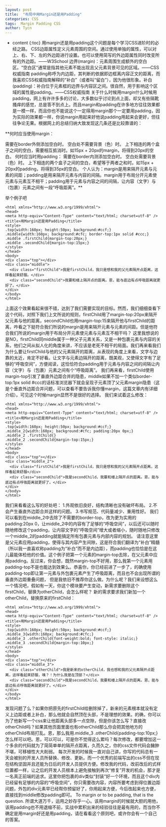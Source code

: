 ```yaml
---
layout: post
title:  "布局中用Margin还是用Padding"
categories: CSS
tags:  Margin Padding CSS
author: Tycn
---
```


* content
{:toc}
用margin还是用padding这个问题是每个学习CSS进阶时的必经之路。
CSS边距属性定义元素周围的空间。通过使用单独的属性，可以对上、右、下、左的外边距进行设置。也可以使用简写的外边距属性同时改变所有的外边距。——W3School
边界(margin)：元素周围生成额外的空白区。“空白区”通常是指其他元素不能出现且父元素背景可见的区域。——CSS权威指南
padding称呼为内边距，其判断的依据即边框离内容正文的距离，而我喜欢CSS权威指南解释的“补白”（或者叫“留白”），因为他很形象。补白(padding)：补白位于元素框的边界与内容区之间。很自然，用于影响这个区域的属性是padding。——CSS权威指南
关于什么时候用margin什么时候用padding，网上有许许多多的讨论，大多数似乎讨论到点上面，却又有些隔靴搔痒的感觉，总是答不到点上。而且margin和padding在许多地方往往效果都是一模一样，而且你也不能说这个一定得用margin那个一定要用padding，因为实际的效果都一样，你说margin用起来好他说padding用起来会更好，但往往争论无果。根据网上的总结归纳大致发现这几条还是比较靠谱的：



**何时应当使用margin：


需要在border外侧添加空白时。
空白处不需要背景（色）时。
上下相连的两个盒子之间的空白，需要相互抵消时。如15px + 20px的margin，将得到20px的空白。
何时应当时用padding：
需要在border内测添加空白时。
空白处需要背景（色）时。
上下相连的两个盒子之间的空白，希望等于两者之和时。如15px + 20px的padding，将得到35px的空白。
个人认为：margin是用来隔开元素与元素的间距；padding是用来隔开元素与内容的间隔。margin用于布局分开元素使元素与元素互不相干；padding用于元素与内容之间的间隔，让内容（文字）与（包裹）元素之间有一段“呼吸距离”。**

举个例子吧
```
<html xmlns="http://www.w3.org/1999/xhtml">
<head>
<meta http-equiv="Content-Type" content="text/html; charset=utf-8" />
<title>用Margin还是用Padding</title>
<style>
.top{width:160px; height:50px; background:#ccf;}
.middle{width:160px; background:#cfc; border-top:1px solid #ccc;}
.middle .firstChild{margin-top:20px;}
.middle .secondChild{margin-top:15px;}
</style>
</head>
<body>
<div class="top"></div>
<div class="middle">
  <div class="firstChild">我是firstChild，我只是想和我的父元素隔开点距离，这样看起来舒服。</div>
  <div class="secondChild">我要和楼上隔开点的距离。恩，能与底边有点呼吸距离就更好了。</div>
</div>
</body>
</html>
```
上面这个效果看起来很不错，达到了我们需要实现的目标。然而，我们细细查看下这个代码，对照下我们上文所说的规则，firstChild用了margin-top:20px来隔开父元素与他的距离，secondChild也用margin-top:15来隔开他与firstChild的距离，咋看之下挺符合我们所说的margin是用来隔开元素与元素的间距。但是他符合我们所说的margin用于布局分开元素使元素与元素互不相干吗？
这里我想说的是NO，firstChild同middle属于一种父子元素关系，又是一种包裹元素与内容的关系，他们之间从拟人化的角度来讲，不应该是老死不相干的局面。我们再来看我们为什么要让firstChild与他的父元素隔开的距离，从表现的角度上来看，文字与边靠的太近，肯定不好看。让文字与元素边隔开的距离，既美观，又使得文字有了足够的“呼吸空间”，方便阅读，这恰恰符合padding用于元素与内容之间的间隔让内容（文字）与（包裹）元素之间有个“呼吸距离”。
我们再来看，firstChild使用margin-top引发了垂直外边距合并的隐患，middle如果不加一个类似border-top:1px solid #ccc的话标准浏览器下就会呈现子元素顶了父元素margin隐患（这是个垂直外边距合并问题，可以查看不要告诉我你懂margin，这篇文章内有详细介绍）。可见这个时候margin显然不是很好的选择。
我们来试着这么修改：
```
<html xmlns="http://www.w3.org/1999/xhtml">
<head>
<meta http-equiv="Content-Type" content="text/html; charset=utf-8" />
<title>用Margin还是用Padding</title>
<style>
.top{width:160px; height:50px; background:#ccf;}
.middle_2{width:160px; background:#cfc; padding:20px 0px;}
.middle_2 .firstChild{}
.middle_2 .secondChild{margin-top:15px;}
</style>
</head>
<body>
<div class="top"></div>
<div class="middle_2">
  <div class="firstChild">我是firstChild，我只是想和我的父元素隔开点距离，这样看起来舒服</div>
  <div class="secondChild">我是secondChild，我要和楼上隔开点的距离。恩，能与底边有点呼吸距离就更好了。</div>
</div>
</body>
</html>
```
我们来看看这么写的好处吧：
1.外观依旧良好，结构清晰也没有破坏布局。
2.不会产生垂直外边距合并这样的问题。
3.书写规范、代码量减少、重用性好。
我们可以看到在middle_2中去除了不需要的border-top，改为更为实用的padding:20px 0，让middle_2中的内容有了足够的“呼吸空间”，以后还可以随时随地修改这个padding，让内容文字的“呼吸空间”增大或者缩小，随时随地只修改一个middle_2的padding就能搞定所有包裹元素与内部内容的规划。
请注意这里是父元素应用padding，使得与其内容产生间隙，这是符合我们翻译为“补白”精髓（所以我一直喜欢称padding为“补白”而不是内边距），而padding也恰恰是在这儿最能体检他的价值。这个例子把第一个元素的margin-top去除，在父元素中应用padding。反过来，你会想，既然margin-top不好用，那么我第一个元素用padding-top不是也能达到效果么。恭喜你，你已经前进了一步了，的确使用padding-top即让第一元素与外包裹元素产生了呼吸距离，而且也不会出现所谓的垂直外边距重叠问题， 但是我依旧不推荐你这么做。为什么呢？我们来设想这么一个情况吧，假如有一天，你这个模块要产生变动，新需求要删除这个firstChild，替换为otherChild，会怎么样呢？
新的需求要求我们新加一个otherChild，替换原来的firstChild：
```
<html xmlns="http://www.w3.org/1999/xhtml">
<head>
<meta http-equiv="Content-Type" content="text/html; charset=utf-8" />
<title>用Margin还是用Padding</title>
<style>
.top{width:160px; height:50px; background:#ccf;}
.middle_3{width:160px; background:#cfc;}
.middle_3 .otherChild{font-weight:bold; font-style: italic;}
.middle_3 .secondChild{margin-top:10px;}
</style>
</head>
<body>
<div class="top"></div>
<div class="middle_3">
  <div class="otherChild">我是新来的otherChild，我也想和我的父元素隔开点距离，这样看起来舒服，咦？！为什么我是在顶部？</div>
  <div class="secondChild">我是secondChild，我要和楼上隔开点的距离。恩，能与底边有点呼吸距离就更好了。</div>
</div>
</body>
</html>
```
发现问题了么？如果你把原先的firstChild给删除掉了，新来的元素根本就没有定义上边距或者上补白，那么他就会自然顶在头部，不是理想的效果。的确，你可以为了他新写一个css来让他距离头部多一点空隙，但是你该怎么写？直接改otherChild吗？如果其他页面里面也有otherChild那么你会把其他地方的otherChild布局打乱。恩，那么我用.middle_3 .otherChild{padding-top:10px;}怎么样可以吧。恩，可以可以，可是你不觉得这么累吗？每次修改，都要增加这一个多余的代码就为了简简单单的隔开点距离，久而久之，你的css文件代码会臃肿不堪，可移植性大大削弱。
每次开发的时候我一直对自己讲，你写的代码总有一天会被别的开发人员所替换、修改、更新。而一个优秀的前端写出的css不但在现在结构坚固并且还能为日后的开发人员提供方便。修改我的代码，改前改后的式样位置都一样，让之后的开发人员根本上避免接触到再次“修复”开发的机会，那才是一名真正前端的追求。这里你把包裹的div类似“封装”好一个环境，而且这个div内已经留有足够的内容的“呼吸空间”，你只需要改内容，内容所要考虑到得位置边距问题，外包的div元素早已经帮你预留好了，你用起来方便，今后改起来也方便，直接找到middle修改padding即可。
To margin or to be padding, that is the question.
所谓大道万千，运用之妙存乎一心。该用margin的时候就大胆的用他，该用padding也不用退缩不前，实战中累积出来的经验往往是最有用的，而当你不确定是用margin好还是用padding，请在看看这个原则吧，或许你会有一个自己的答案。